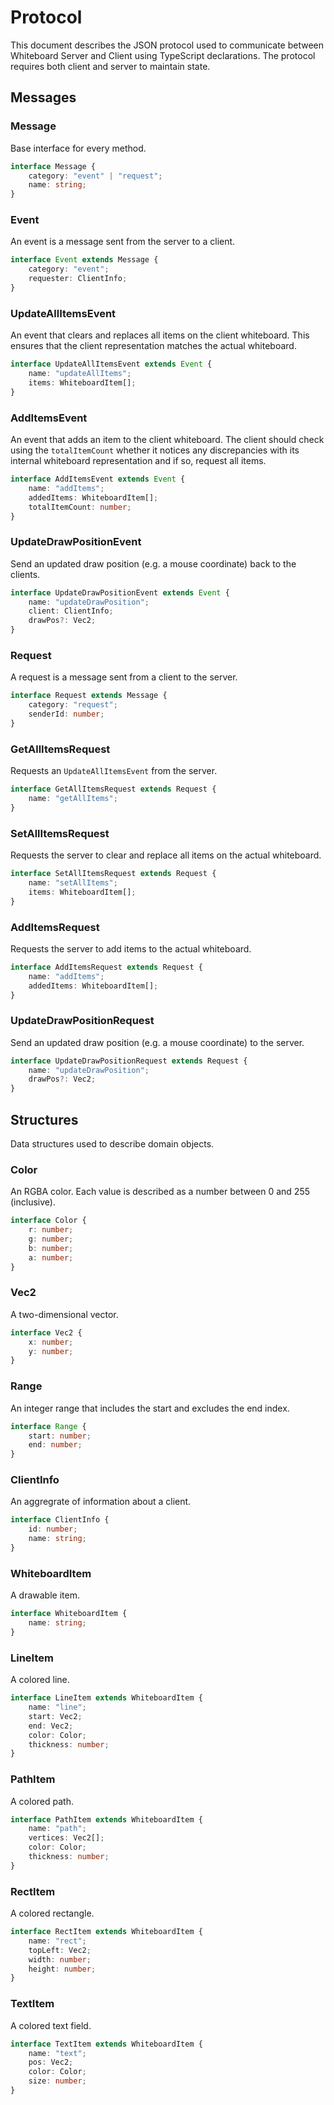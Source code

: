 # Protocol
This document describes the JSON protocol used to communicate between Whiteboard Server and Client using TypeScript declarations. The protocol requires both client and server to maintain state.

## Messages

### Message
Base interface for every method.

```typescript
interface Message {
	category: "event" | "request";
	name: string;
}
```

### Event
An event is a message sent from the server to a client.

```typescript
interface Event extends Message {
	category: "event";
	requester: ClientInfo;
}
```

### UpdateAllItemsEvent
An event that clears and replaces all items on the client whiteboard. This ensures that the client representation matches the actual whiteboard.

```typescript
interface UpdateAllItemsEvent extends Event {
	name: "updateAllItems";
	items: WhiteboardItem[];
}
```

### AddItemsEvent
An event that adds an item to the client whiteboard. The client should check using the `totalItemCount` whether it notices any discrepancies with its internal whiteboard representation and if so, request all items.

```typescript
interface AddItemsEvent extends Event {
	name: "addItems";
	addedItems: WhiteboardItem[];
	totalItemCount: number;
}
```

### UpdateDrawPositionEvent
Send an updated draw position (e.g. a mouse coordinate) back to the clients.

```typescript
interface UpdateDrawPositionEvent extends Event {
	name: "updateDrawPosition";
	client: ClientInfo;
	drawPos?: Vec2;
}
```

### Request
A request is a message sent from a client to the server.

```typescript
interface Request extends Message {
	category: "request";
	senderId: number;
}
```

### GetAllItemsRequest
Requests an `UpdateAllItemsEvent` from the server.

```typescript
interface GetAllItemsRequest extends Request {
	name: "getAllItems";
}
```

### SetAllItemsRequest
Requests the server to clear and replace all items on the actual whiteboard.

```typescript
interface SetAllItemsRequest extends Request {
	name: "setAllItems";
	items: WhiteboardItem[];
}
```

### AddItemsRequest
Requests the server to add items to the actual whiteboard.

```typescript
interface AddItemsRequest extends Request {
	name: "addItems";
	addedItems: WhiteboardItem[];
}
```

### UpdateDrawPositionRequest
Send an updated draw position (e.g. a mouse coordinate) to the server.

```typescript
interface UpdateDrawPositionRequest extends Request {
	name: "updateDrawPosition";
	drawPos?: Vec2;
}
```

## Structures
Data structures used to describe domain objects.

### Color
An RGBA color. Each value is described as a number between 0 and 255 (inclusive).

```typescript
interface Color {
	r: number;
	g: number;
	b: number;
	a: number;
}
```

### Vec2
A two-dimensional vector.

```typescript
interface Vec2 {
	x: number;
	y: number;
}
```

### Range
An integer range that includes the start and excludes the end index.

```typescript
interface Range {
	start: number;
	end: number;
}
```

### ClientInfo
An aggregrate of information about a client.

```typescript
interface ClientInfo {
	id: number;
	name: string;
}
```

### WhiteboardItem
A drawable item.

```typescript
interface WhiteboardItem {
	name: string;
}
```

### LineItem
A colored line.

```typescript
interface LineItem extends WhiteboardItem {
	name: "line";
	start: Vec2;
	end: Vec2;
	color: Color;
	thickness: number;
}
```

### PathItem
A colored path.

```typescript
interface PathItem extends WhiteboardItem {
	name: "path";
	vertices: Vec2[];
	color: Color;
	thickness: number;
}
```

### RectItem
A colored rectangle.

```typescript
interface RectItem extends WhiteboardItem {
	name: "rect";
	topLeft: Vec2;
	width: number;
	height: number;
}
```

### TextItem
A colored text field.

```typescript
interface TextItem extends WhiteboardItem {
	name: "text";
	pos: Vec2;
	color: Color;
	size: number;
}
```

